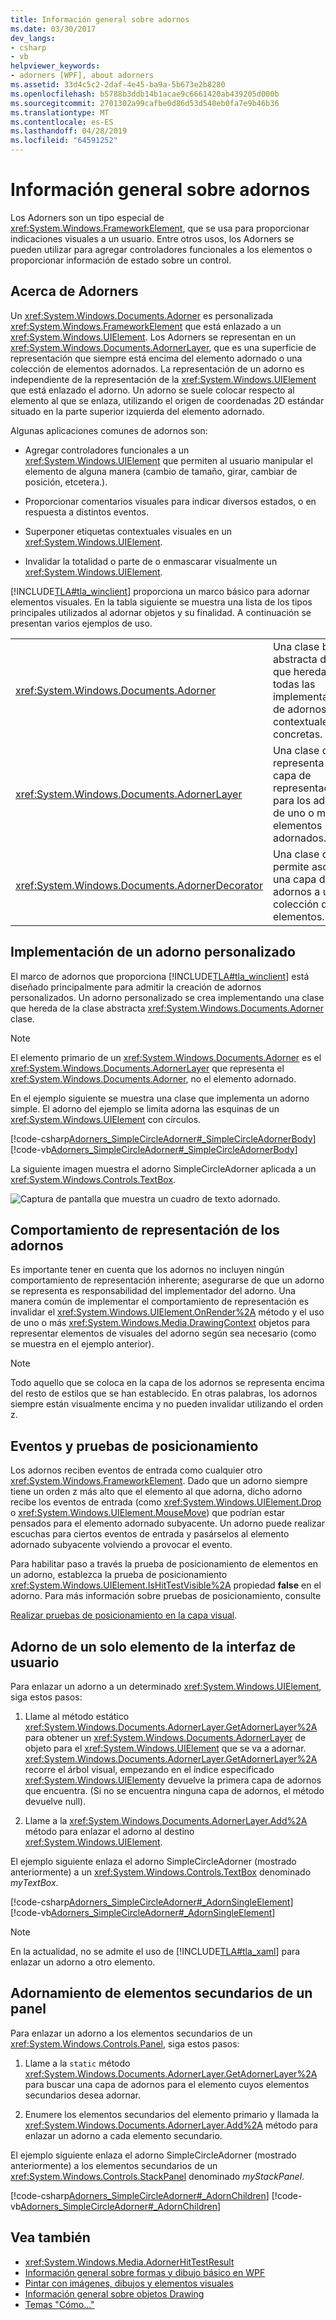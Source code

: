 ```yaml
---
title: Información general sobre adornos
ms.date: 03/30/2017
dev_langs:
- csharp
- vb
helpviewer_keywords:
- adorners [WPF], about adorners
ms.assetid: 33d4c5c2-2daf-4e45-ba9a-5b673e2b8280
ms.openlocfilehash: b5788b3ddb14b1acae9c6661420ab439205d000b
ms.sourcegitcommit: 2701302a99cafbe0d86d53d540eb0fa7e9b46b36
ms.translationtype: MT
ms.contentlocale: es-ES
ms.lasthandoff: 04/28/2019
ms.locfileid: "64591252"
---
```

# <a name="adorners-overview"></a>Información general sobre adornos
Los Adorners son un tipo especial de <xref:System.Windows.FrameworkElement>, que se usa para proporcionar indicaciones visuales a un usuario. Entre otros usos, los Adorners se pueden utilizar para agregar controladores funcionales a los elementos o proporcionar información de estado sobre un control.  

<a name="about_Adorners"></a>   
## <a name="about-adorners"></a>Acerca de Adorners  
 Un <xref:System.Windows.Documents.Adorner> es personalizada <xref:System.Windows.FrameworkElement> que está enlazado a un <xref:System.Windows.UIElement>. Los Adorners se representan en un <xref:System.Windows.Documents.AdornerLayer>, que es una superficie de representación que siempre está encima del elemento adornado o una colección de elementos adornados. La representación de un adorno es independiente de la representación de la <xref:System.Windows.UIElement> que está enlazado el adorno. Un adorno se suele colocar respecto al elemento al que se enlaza, utilizando el origen de coordenadas 2D estándar situado en la parte superior izquierda del elemento adornado.  
  
 Algunas aplicaciones comunes de adornos son:  
  
- Agregar controladores funcionales a un <xref:System.Windows.UIElement> que permiten al usuario manipular el elemento de alguna manera (cambio de tamaño, girar, cambiar de posición, etcetera.).  
  
- Proporcionar comentarios visuales para indicar diversos estados, o en respuesta a distintos eventos.  
  
- Superponer etiquetas contextuales visuales en un <xref:System.Windows.UIElement>.  
  
- Invalidar la totalidad o parte de o enmascarar visualmente un <xref:System.Windows.UIElement>.  
  
 [!INCLUDE[TLA#tla_winclient](../../../../includes/tlasharptla-winclient-md.md)] proporciona un marco básico para adornar elementos visuales. En la tabla siguiente se muestra una lista de los tipos principales utilizados al adornar objetos y su finalidad. A continuación se presentan varios ejemplos de uso.  
  
|||  
|-|-|  
|<xref:System.Windows.Documents.Adorner>|Una clase base abstracta de la que heredan todas las implementaciones de adornos contextuales concretas.|  
|<xref:System.Windows.Documents.AdornerLayer>|Una clase que representa una capa de representación para los adornos de uno o más elementos adornados.|  
|<xref:System.Windows.Documents.AdornerDecorator>|Una clase que permite asociar una capa de adornos a una colección de elementos.|  
  
<a name="implement_custom_Adorner"></a>   
## <a name="implementing-a-custom-adorner"></a>Implementación de un adorno personalizado  
 El marco de adornos que proporciona [!INCLUDE[TLA#tla_winclient](../../../../includes/tlasharptla-winclient-md.md)] está diseñado principalmente para admitir la creación de adornos personalizados. Un adorno personalizado se crea implementando una clase que hereda de la clase abstracta <xref:System.Windows.Documents.Adorner> clase.  
  
> [!NOTE]
>  El elemento primario de un <xref:System.Windows.Documents.Adorner> es el <xref:System.Windows.Documents.AdornerLayer> que representa el <xref:System.Windows.Documents.Adorner>, no el elemento adornado.  
  
 En el ejemplo siguiente se muestra una clase que implementa un adorno simple. El adorno del ejemplo se limita adorna las esquinas de un <xref:System.Windows.UIElement> con círculos.  
  
 [!code-csharp[Adorners_SimpleCircleAdorner#_SimpleCircleAdornerBody](~/samples/snippets/csharp/VS_Snippets_Wpf/Adorners_SimpleCircleAdorner/CSharp/Window1.xaml.cs#_simplecircleadornerbody)]
 [!code-vb[Adorners_SimpleCircleAdorner#_SimpleCircleAdornerBody](~/samples/snippets/visualbasic/VS_Snippets_Wpf/Adorners_SimpleCircleAdorner/VisualBasic/Window1.xaml.vb#_simplecircleadornerbody)]  
  
 La siguiente imagen muestra el adorno SimpleCircleAdorner aplicada a un <xref:System.Windows.Controls.TextBox>.  
  
 ![Captura de pantalla que muestra un cuadro de texto adornado.](./media/adorners-overview/simplecircleadorner-textbox.png)  
  
<a name="rendering_behavior_for_Adorners"></a>   
## <a name="rendering-behavior-for-adorners"></a>Comportamiento de representación de los adornos  
 Es importante tener en cuenta que los adornos no incluyen ningún comportamiento de representación inherente; asegurarse de que un adorno se representa es responsabilidad del implementador del adorno.   Una manera común de implementar el comportamiento de representación es invalidar el <xref:System.Windows.UIElement.OnRender%2A> método y el uso de uno o más <xref:System.Windows.Media.DrawingContext> objetos para representar elementos de visuales del adorno según sea necesario (como se muestra en el ejemplo anterior).  
  
> [!NOTE]
>  Todo aquello que se coloca en la capa de los adornos se representa encima del resto de estilos que se han establecido. En otras palabras, los adornos siempre están visualmente encima y no pueden invalidar utilizando el orden z.  
  
<a name="adorner_events_hittest"></a>   
## <a name="events-and-hit-testing"></a>Eventos y pruebas de posicionamiento  
 Los adornos reciben eventos de entrada como cualquier otro <xref:System.Windows.FrameworkElement>.  Dado que un adorno siempre tiene un orden z más alto que el elemento al que adorna, dicho adorno recibe los eventos de entrada (como <xref:System.Windows.UIElement.Drop> o <xref:System.Windows.UIElement.MouseMove>) que podrían estar pensados para el elemento adornado subyacente.  Un adorno puede realizar escuchas para ciertos eventos de entrada y pasárselos al elemento adornado subyacente volviendo a provocar el evento.  
  
 Para habilitar paso a través la prueba de posicionamiento de elementos en un adorno, establezca la prueba de posicionamiento <xref:System.Windows.UIElement.IsHitTestVisible%2A> propiedad **false** en el adorno.  Para más información sobre pruebas de posicionamiento, consulte  
  
 [Realizar pruebas de posicionamiento en la capa visual](../graphics-multimedia/hit-testing-in-the-visual-layer.md).  
  
<a name="adorn_single_element"></a>   
## <a name="adorning-a-single-uielement"></a>Adorno de un solo elemento de la interfaz de usuario  
 Para enlazar un adorno a un determinado <xref:System.Windows.UIElement>, siga estos pasos:  
  
1. Llame al método estático <xref:System.Windows.Documents.AdornerLayer.GetAdornerLayer%2A> para obtener un <xref:System.Windows.Documents.AdornerLayer> de objeto para el <xref:System.Windows.UIElement> que se va a adornar. <xref:System.Windows.Documents.AdornerLayer.GetAdornerLayer%2A> recorre el árbol visual, empezando en el índice especificado <xref:System.Windows.UIElement>y devuelve la primera capa de adornos que encuentra. (Si no se encuentra ninguna capa de adornos, el método devuelve null).  
  
2. Llame a la <xref:System.Windows.Documents.AdornerLayer.Add%2A> método para enlazar el adorno al destino <xref:System.Windows.UIElement>.  
  
 El ejemplo siguiente enlaza el adorno SimpleCircleAdorner (mostrado anteriormente) a un <xref:System.Windows.Controls.TextBox> denominado *myTextBox*.  
  
 [!code-csharp[Adorners_SimpleCircleAdorner#_AdornSingleElement](~/samples/snippets/csharp/VS_Snippets_Wpf/Adorners_SimpleCircleAdorner/CSharp/Window1.xaml.cs#_adornsingleelement)]
 [!code-vb[Adorners_SimpleCircleAdorner#_AdornSingleElement](~/samples/snippets/visualbasic/VS_Snippets_Wpf/Adorners_SimpleCircleAdorner/VisualBasic/Window1.xaml.vb#_adornsingleelement)]  
  
> [!NOTE]
>  En la actualidad, no se admite el uso de [!INCLUDE[TLA#tla_xaml](../../../../includes/tlasharptla-xaml-md.md)] para enlazar un adorno a otro elemento.  
  
<a name="adorn_children_panel"></a>   
## <a name="adorning-the-children-of-a-panel"></a>Adornamiento de elementos secundarios de un panel  
 Para enlazar un adorno a los elementos secundarios de un <xref:System.Windows.Controls.Panel>, siga estos pasos:  
  
1. Llame a la `static` método <xref:System.Windows.Documents.AdornerLayer.GetAdornerLayer%2A> para buscar una capa de adornos para el elemento cuyos elementos secundarios desea adornar.  
  
2. Enumere los elementos secundarios del elemento primario y llamada la <xref:System.Windows.Documents.AdornerLayer.Add%2A> método para enlazar un adorno a cada elemento secundario.  
  
 El ejemplo siguiente enlaza el adorno SimpleCircleAdorner (mostrado anteriormente) a los elementos secundarios de un <xref:System.Windows.Controls.StackPanel> denominado *myStackPanel*.  
  
 [!code-csharp[Adorners_SimpleCircleAdorner#_AdornChildren](~/samples/snippets/csharp/VS_Snippets_Wpf/Adorners_SimpleCircleAdorner/CSharp/Window1.xaml.cs#_adornchildren)]
 [!code-vb[Adorners_SimpleCircleAdorner#_AdornChildren](~/samples/snippets/visualbasic/VS_Snippets_Wpf/Adorners_SimpleCircleAdorner/VisualBasic/Window1.xaml.vb#_adornchildren)]  
  
## <a name="see-also"></a>Vea también

- <xref:System.Windows.Media.AdornerHitTestResult>
- [Información general sobre formas y dibujo básico en WPF](../graphics-multimedia/shapes-and-basic-drawing-in-wpf-overview.md)
- [Pintar con imágenes, dibujos y elementos visuales](../graphics-multimedia/painting-with-images-drawings-and-visuals.md)
- [Información general sobre objetos Drawing](../graphics-multimedia/drawing-objects-overview.md)
- [Temas "Cómo..."](adorners-how-to-topics.md)
